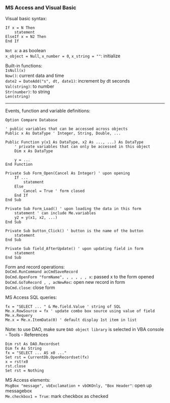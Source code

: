 ### MS Access and Visual Basic

Visual basic syntax:  
```
If x = N Then
    statement
ElseIf x = N2 Then
End If
```
`Not a`: a as boolean  
`x_object = Null`, `x_number = 0`, `x_string = ""`: initialize  

Built-in functions:  
`IsNull(x)`  
`Now()`: current data and time  
`date2 = DateAdd("s", dt, date1)`: increment by dt seconds  
`Val(string)`: to number  
`Str(number)`: to string  
`Len(string)`  

---

Events, function and variable definitions:  
```
Option Compare Database

' public variables that can be accessed across objects
Public x As DataType ' Integer, String, Double, ...

Public Function y(x1 As DataType, x2 As ..., ...) As DataType
    ' private variables that can only be accessed in this object
    Dim x As DataType

    y = ...
End Function

Private Sub Form_Open(Cancel As Integer) ' upon opening
    If ...
        statement
    Else
        Cancel = True ' form closed 
    End If
End Sub

Private Sub Form_Load() ' upon loading the data in this form
    statement ' can include Me.variables
    y2 = y(x1, x2, ...)
End Sub

Private Sub button_Click() ' button is the name of the button
    statement
End Sub

Private Sub field_AfterUpdate() ' upon updating field in form
    statement
End Sub
```

Form and record operations:  
`DoCmd.RunCommand acCmdSaveRecord`  
`DoCmd.OpenForm "formName", , , , , , x`: passed x to the form opened  
`DoCmd.GoToRecord , , acNewRec`: open new record in form  
`DoCmd.close`: close form  

MS Access SQL queries:  
```
fx = "SELECT ... " & Me.field.Value ' string of SQL
Me.x.RowSource = fx ' update combo box source using value of field
Me.x.Requery
Me.x = Me.x.ItemData(0) ' default display 1st item in list
```
Note: to use DAO, make sure `DAO object library` is selected in VBA console - Tools - References
```
Dim rst As DAO.Recordset 
Dim fx As String 
fx = "SELECT ... AS x0 ..."
Set rst = CurrentDb.OpenRecordset(fx)
x = rst!x0
rst.close
Set rst = Nothing
```

MS Access elements:  
`MsgBox "message", vbExclamation + vbOKOnly, "Box Header"`: open up messagebox  
`Me.checkbox1 = True`: mark checkbox as checked
